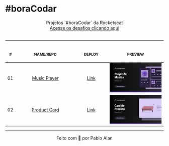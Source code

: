 # #boraCodar

<p align="center">
  Projetos `#boraCodar` da Rocketseat
  <br />
  <a href="https://boracodar.dev">Acesse os desafios clicando aqui</a>
  <br />
  <br />
  <table>
    <thead>
      <tr>
        <th align="center">
          <img width="20" height="1"> 
          <p>
            <small>#</small>
          </p>
        </th>
        <th align="center">
          <img width="300" height="1"> 
          <p align="center"> 
            <small>
              NAME/REPO
            </small>
          </p>
        </th>
        <th align="center">
          <img width="140" height="1">
          <p align="center"> 
            <small>
              DEPLOY
            </small>
          </p>
        </th>
        <th align="center">
          <img width="201" height="1">
          <p align="center"> 
            <small>
              PREVIEW
            </small>
          </p>
        </th>
      </tr>
    </thead>
    <tbody>
      <tr>
        <td>01</td>
        <td align="center">
          <a href="https://github.com/PabloXT14/boracodar-01" target="_blank">Music Player</a>
        </td>
        <td align="center">
          <a href="https://pabloxt14-music-player.vercel.app/" target="_blank">Link</a>
        </td>
        <td align="center">
          <a href="#">
            <img width="300px" src="./.github/boracodar-01-cover.png" />
          </a>
        </td>
      </tr>
      <tr>
        <td>02</td>
        <td align="center">
          <a href="https://github.com/PabloXT14/boracodar-02" target="_blank">Product Card</a>
        </td>
        <td align="center">
          <a href="https://pabloxt14-product-card.vercel.app/" target="_blank">Link</a>
        </td>
        <td align="center">
          <a href="#">
            <img width="300px" src="./.github/boracodar-02-cover.png" />
          </a>
        </td>
      </tr>
    </tbody>
  </table>
</p>

---

<p align="center">
  Feito com 💙 por Pablo Alan
</p>
